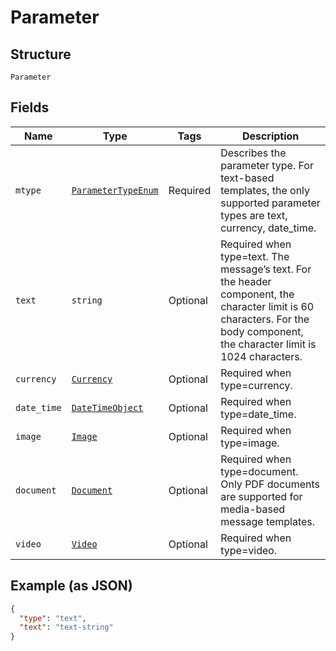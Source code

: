 
# Parameter

## Structure

`Parameter`

## Fields

| Name | Type | Tags | Description |
|  --- | --- | --- | --- |
| `mtype` | [`ParameterTypeEnum`](../../doc/models/parameter-type-enum.md) | Required | Describes the parameter type. For text-based templates, the only supported parameter types are text, currency, date_time. |
| `text` | `string` | Optional | Required when type=text. The message’s text. For the header component, the character limit is 60 characters. For the body component, the character limit is 1024 characters. |
| `currency` | [`Currency`](../../doc/models/currency.md) | Optional | Required when type=currency. |
| `date_time` | [`DateTimeObject`](../../doc/models/date-time-object.md) | Optional | Required when type=date_time. |
| `image` | [`Image`](../../doc/models/image.md) | Optional | Required when type=image. |
| `document` | [`Document`](../../doc/models/document.md) | Optional | Required when type=document. Only PDF documents are supported for media-based message templates. |
| `video` | [`Video`](../../doc/models/video.md) | Optional | Required when type=video. |

## Example (as JSON)

```json
{
  "type": "text",
  "text": "text-string"
}
```

